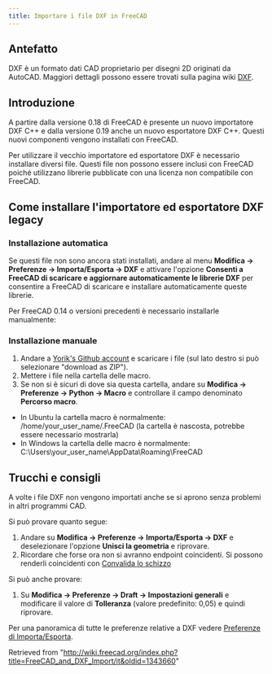 ```yaml
---
title: Importare i file DXF in FreeCAD
---
```

## Antefatto

DXF è un formato dati CAD proprietario per disegni 2D originati da AutoCAD. Maggiori dettagli possono essere trovati sulla pagina wiki [DXF](/DXF/it "DXF/it").

## Introduzione

A partire dalla versione 0.18 di FreeCAD è presente un nuovo importatore DXF C++ e dalla versione 0.19 anche un nuovo esportatore DXF C++. Questi nuovi componenti vengono installati con FreeCAD.

Per utilizzare il vecchio importatore ed esportatore DXF è necessario installare diversi file. Questi file non possono essere inclusi con FreeCAD poiché utilizzano librerie pubblicate con una licenza non compatibile con FreeCAD.

## Come installare l'importatore ed esportatore DXF legacy

### Installazione automatica

Se questi file non sono ancora stati installati, andare al menu **Modifica → Preferenze → Importa/Esporta → DXF** e attivare l'opzione **Consenti a FreeCAD di scaricare e aggiornare automaticamente le librerie DXF** per consentire a FreeCAD di scaricare e installare automaticamente queste librerie.

Per FreeCAD 0.14 o versioni precedenti è necessario installarle manualmente:

### Installazione manuale

1. Andare a [Yorik's Github account](https://github.com/yorikvanhavre/Draft-dxf-importer) e scaricare i file (sul lato destro si può selezionare "download as ZIP").
2. Mettere i file nella cartella delle macro.
3. Se non si è sicuri di dove sia questa cartella, andare su **Modifica → Preferenze → Python → Macro** e controllare il campo denominato **Percorso macro**.

* In Ubuntu la cartella macro è normalmente: /home/your\_user\_name/.FreeCAD (la cartella è nascosta, potrebbe essere necessario mostrarla)
* In Windows la cartella delle macro è normalmente: C:\Users\your\_user\_name\AppData\Roaming\FreeCAD

## Trucchi e consigli

A volte i file DXF non vengono importati anche se si aprono senza problemi in altri programmi CAD.

Si può provare quanto segue:

1. Andare su **Modifica → Preferenze → Importa/Esporta → DXF** e deselezionare l'opzione **Unisci la geometria** e riprovare.
2. Ricordare che forse ora non si avranno endpoint coincidenti. Si possono renderli coincidenti con [Convalida lo schizzo](/Sketcher_ValidateSketch/it "Sketcher ValidateSketch/it")

Si può anche provare:

1. Su **Modifica → Preferenze → Draft → Impostazioni generali** e modificare il valore di **Tolleranza** (valore predefinito: 0,05) e quindi riprovare.

Per una panoramica di tutte le preferenze relative a DXF vedere [Preferenze di Importa/Esporta](/Import_Export_Preferences/it#DXF "Import Export Preferences/it").

Retrieved from "<http://wiki.freecad.org/index.php?title=FreeCAD_and_DXF_Import/it&oldid=1343660>"
